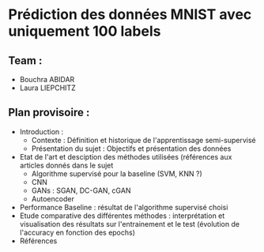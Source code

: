 # Prédiction des données MNIST avec uniquement 100 labels

## Team :
- Bouchra ABIDAR
- Laura LIEPCHITZ

## Plan provisoire :
* Introduction : 
  - Contexte : Définition et historique de l'apprentissage semi-supervisé
  - Présentation du sujet : Objectifs et présentation des données
* Etat de l'art et desciption des méthodes utilisées (références aux articles donnés dans le sujet
  - Algorithme supervisé pour la baseline (SVM, KNN ?)
  - CNN
  - GANs : SGAN, DC-GAN, cGAN
  - Autoencoder
* Performance Baseline : résultat de l'algorithme supervisé choisi
* Etude comparative des différentes méthodes : interprétation et visualisation des résultats sur l'entrainement et le test (évolution de l'accuracy en fonction des epochs)
* Références 
